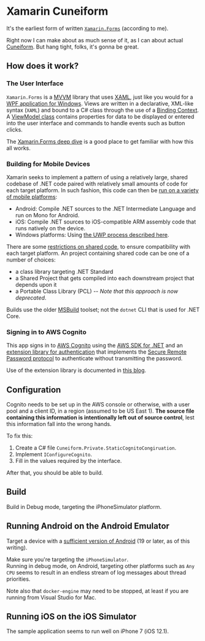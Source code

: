 # Xamarin Cuneiform

It's the earliest form of written [`Xamarin.Forms`][xamarin-forms] (according to me).

Right now I can make about as much sense of it, as I can about actual [Cuneiform][cuneiform-og].
But hang tight, folks, it's gonna be great.


[cuneiform-og]: https://en.wikipedia.org/wiki/Cuneiform
[xamarin-forms]: https://docs.microsoft.com/en-us/xamarin/xamarin-forms/


## How does it work?

### The User Interface

`Xamarin.Forms` is a [MVVM][mvvm-for-xamarin] library that uses [XAML][xaml-for-xamarin], just like you would for a
[WPF application for Windows][wpf].  Views are written in a declarative, XML-like syntax (`XAML`) and bound to a C#
class through the use of a [Binding Context][xaml-binding].  A [ViewModel class][mvvm-view-model] contains properties
for data to be displayed or entered into the user interface and commands to handle events such as button clicks.

The [Xamarin.Forms deep dive][xamarin-deep-dive] is a good place to get familiar with how this all works.


[mvvm-for-xamarin]: https://docs.microsoft.com/en-us/xamarin/xamarin-forms/enterprise-application-patterns/mvvm
[mvvm-view-model]: https://docs.microsoft.com/en-us/xamarin/xamarin-forms/xaml/xaml-basics/data-bindings-to-mvvm
[wpf]: https://docs.microsoft.com/en-us/dotnet/framework/wpf/getting-started/
[xamarin-deep-dive]: https://docs.microsoft.com/en-us/xamarin/xamarin-forms/get-started/hello-xamarin-forms/deepdive?pivots=macos
[xaml-binding]: https://docs.microsoft.com/en-us/xamarin/xamarin-forms/xaml/xaml-basics/data-binding-basics
[xaml-for-xamarin]: https://docs.microsoft.com/en-us/xamarin/xamarin-forms/xaml/xaml-basics/get-started-with-xaml?tabs=macos


### Building for Mobile Devices

Xamarin seeks to implement a pattern of using a relatively large, shared codebase of .NET code paired with relatively
small amounts of code for each target platform.  In such fashion, this code can then be
[run on a variety of mobile platforms][xamarin-build]:

- Android: Compile .NET sources to the .NET Intermediate Language and run on Mono for Android.
- iOS: Compile .NET sources to iOS-compatible ARM assembly code that runs natively on the device.
- Windows platforms: Using [the UWP process described here][uwp-for-windows].

There are some [restrictions on shared code][xamarin-sharing-code], to ensure compatibility with each target platform.
An project containing shared code can be one of a number of choices:

- a class library targeting .NET Standard
- a Shared Project that gets compiled into each downstream project that depends upon it
- a Portable Class Library (PCL) -- _Note that this approach is now deprecated_.

Builds use the older [MSBuild][msbuild-for-mono] toolset; not the `dotnet` CLI that is used for .NET Core.


[msbuild-for-mono]: https://github.com/mono/linux-packaging-msbuild
[uwp-for-windows]: https://docs.microsoft.com/en-us/windows/uwp/develop/
[xamarin-build]: https://docs.microsoft.com/en-us/xamarin/cross-platform/get-started/introduction-to-mobile-development#how-does-xamarin-work
[xamarin-sharing-code]: https://docs.microsoft.com/en-us/xamarin/cross-platform/app-fundamentals/code-sharing


### Signing in to AWS Cognito

This app signs in to [AWS Cognito][cognito-home] using the [AWS SDK for .NET][awssdk-dotnet] and an
[extension library for authentication][cognito-auth-extension] that implements the
[Secure Remote Password protocol][srp-wikipedia] to authenticate without transmitting the password.

Use of the extension library is documented in [this blog][blog-cognito-auth].


[awssdk-dotnet]: https://docs.aws.amazon.com/sdkfornet/v3/apidocs/
[blog-cognito-auth]: https://www.saltydogtechnology.com/xamarin-forms-aws-cognito/
[cognito-auth-extension]: https://aws.amazon.com/blogs/developer/cognitoauthentication-extension-library-developer-preview/
[cognito-home]: https://aws.amazon.com/cognito/
[srp-wikipedia]: https://en.wikipedia.org/wiki/Secure_Remote_Password_protocol


## Configuration

Cognito needs to be set up in the AWS console or otherwise, with a user pool and a client ID, in a region
(assumed to be US East 1).  **The source file containing this information is intentionally left out of source control**,
lest this information fall into the wrong hands.

To fix this:

1. Create a C# file `Cuneiform.Private.StaticCognitoCongiruation`.
1. Implement `IConfigureCognito`.
1. Fill in the values required by the interface.

After that, you should be able to build.


## Build

Build in Debug mode, targeting the iPhoneSimulator platform.


## Running Android on the Android Emulator

Target a device with a [sufficient version of Android][xamarin-requirements] (19 or later, as of this writing).

Make sure you're targeting the `iPhoneSimulator`.  
Running in debug mode, on Android, targeting other platforms such as `Any CPU` seems to result in an endless stream of
log messages about thread priorities.

Note also that `docker-engine` may need to be stopped, at least if you are running from Visual Studio for Mac.

[xamarin-requirements]: https://docs.microsoft.com/en-us/xamarin/xamarin-forms/get-started/installation


## Running iOS on the iOS Simulator

The sample application seems to run well on iPhone 7 (iOS 12.1).
